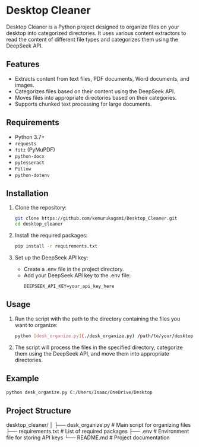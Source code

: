 # Desktop Cleaner

Desktop Cleaner is a Python project designed to organize files on your desktop into categorized directories. It uses various content extractors to read the content of different file types and categorizes them using the DeepSeek API.

## Features

- Extracts content from text files, PDF documents, Word documents, and images.
- Categorizes files based on their content using the DeepSeek API.
- Moves files into appropriate directories based on their categories.
- Supports chunked text processing for large documents.

## Requirements

- Python 3.7+
- `requests`
- `fitz` (PyMuPDF)
- `python-docx`
- `pytesseract`
- `Pillow`
- `python-dotenv`

## Installation

1. Clone the repository:
    ```sh
    git clone https://github.com/kemurukagami/Desktop_Cleaner.git
    cd desktop_cleaner
    ```

2. Install the required packages:
    ```sh
    pip install -r requirements.txt
    ```

3. Set up the DeepSeek API key:
    - Create a .env file in the project directory.
    - Add your DeepSeek API key to the .env file:
        ```
        DEEPSEEK_API_KEY=your_api_key_here
        ```

## Usage

1. Run the script with the path to the directory containing the files you want to organize:
    ```sh
    python [desk_organize.py](./desk_organize.py) /path/to/your/desktop
    ```

2. The script will process the files in the specified directory, categorize them using the DeepSeek API, and move them into appropriate directories.

## Example

```sh
python desk_organize.py C:/Users/Isaac/OneDrive/Desktop
```

## Project Structure

desktop_cleaner/
│
├── desk_organize.py       # Main script for organizing files
├── requirements.txt       # List of required packages
├── .env                   # Environment file for storing API keys
└── README.md              # Project documentation